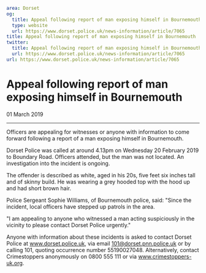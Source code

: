 ```yaml
area: Dorset
og:
  title: Appeal following report of man exposing himself in Bournemouth
  type: website
  url: https://www.dorset.police.uk/news-information/article/7065
title: Appeal following report of man exposing himself in Bournemouth |
twitter:
  title: Appeal following report of man exposing himself in Bournemouth
  url: https://www.dorset.police.uk/news-information/article/7065
url: https://www.dorset.police.uk/news-information/article/7065
```

# Appeal following report of man exposing himself in Bournemouth

01 March 2019

* * *

Officers are appealing for witnesses or anyone with information to come forward following a report of a man exposing himself in Bournemouth.

Dorset Police was called at around 4.13pm on Wednesday 20 February 2019 to Boundary Road. Officers attended, but the man was not located. An investigation into the incident is ongoing.

The offender is described as white, aged in his 20s, five feet six inches tall and of skinny build. He was wearing a grey hooded top with the hood up and had short brown hair.

Police Sergeant Sophie Williams, of Bournemouth police, said: "Since the incident, local officers have stepped up patrols in the area.

"I am appealing to anyone who witnessed a man acting suspiciously in the vicinity to please contact Dorset Police urgently."

Anyone with information about these incidents is asked to contact Dorset Police at www.dorset.police.uk, via email 101@dorset.pnn.police.uk or by calling 101, quoting occurrence number 55190027048. Alternatively, contact Crimestoppers anonymously on 0800 555 111 or via www.crimestoppers-uk.org.
